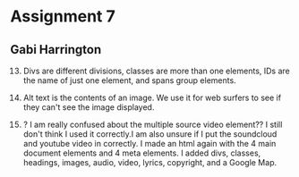 # Assignment 7
## Gabi Harrington

13. Divs are different divisions, classes are more than one elements, IDs are the name of just one element, and spans group elements.

14. Alt text is the contents of an image. We use it for web surfers to see if they can't see the image displayed.

15. ? I am really confused about the multiple source video element?? I still don't think I used it correctly.I am also unsure if I put the soundcloud and youtube video in correctly. I made an html again with the 4 main document elements and 4 meta elements. I added divs, classes, headings, images, audio, video, lyrics, copyright, and a Google Map. 
